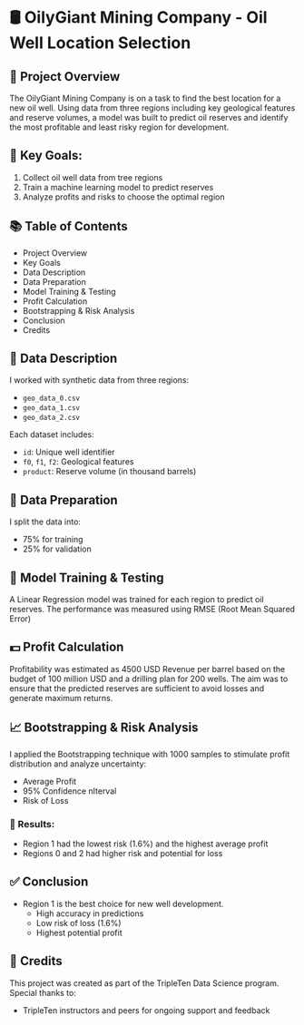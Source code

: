 # 🛢️ OilyGiant Mining Company - Oil Well Location Selection

## 📌 Project Overview
The OilyGiant Mining Company is on a task to find the best location for a new oil well. Using data from three regions including key geological features and reserve volumes, a model was built to predict oil reserves and identify the most profitable and least risky region for development. 

## 🎯 Key Goals:
1. Collect oil well data from tree regions
2. Train a machine learning model to predict reserves
3. Analyze profits and risks to choose the optimal region

## 📚 Table of Contents
- Project Overview
- Key Goals
- Data Description
- Data Preparation
- Model Training & Testing
- Profit Calculation
- Bootstrapping & Risk Analysis
- Conclusion
- Credits

## 🧾 Data Description
I worked with synthetic data from three regions:
- `geo_data_0.csv`
- `geo_data_1.csv`
- `geo_data_2.csv`

Each dataset includes:
- `id`: Unique well identifier
- `f0`, `f1`, `f2`: Geological features
- `product`: Reserve volume (in thousand barrels)

## 🧹 Data Preparation
I split the data into:
- 75% for training
- 25% for validation

## 🧠 Model Training & Testing
A Linear Regression model was trained for each region to predict oil reserves. The performance was measured using RMSE (Root Mean Squared Error)

## 💵 Profit Calculation
Profitability was estimated as 4500 USD Revenue per barrel based on the budget of 100 million USD and a drilling plan for 200 wells. 
The aim was to ensure that the predicted reserves are sufficient to avoid losses and generate maximum returns. 

## 📈 Bootstrapping & Risk Analysis
I applied the Bootstrapping technique with 1000 samples to stimulate profit distribution and analyze uncertainty:
- Average Profit
- 95% Confidence nIterval
- Risk of Loss

### 🧾 Results:
- Region 1 had the lowest risk (1.6%) and the highest average profit
- Regions 0 and 2 had higher risk and potential for loss

## ✅ Conclusion
- Region 1 is the best choice for new well development. 
   -  High accuracy in predictions
   -  Low risk of loss (1.6%)
   -  Highest potential profit

## 🤝 Credits
This project was created as part of the TripleTen Data Science program. Special thanks to: 
   - TripleTen instructors and peers for ongoing support and feedback

